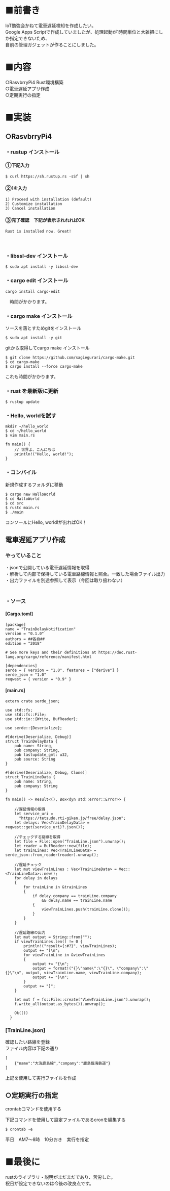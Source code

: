 # ■前書き  
  
IoT勉強会かねて電車遅延検知を作成したい。  
Google Apps Scriptで作成していましたが、処理起動が1時間単位と大雑把にしか指定できないため、  
自前の管理ガジェットが作ることにしました。  
  
# ■内容  
  
○RasvbrryPi4 Rust環境構築  
○電車遅延アプリ作成  
○定期実行の指定  
  
# ■実装  
  
## ○RasvbrryPi4
### ・rustup インストール  
#### ①下記入力

```  
$ curl https://sh.rustup.rs -sSf | sh  

```    
#### ②1を入力  
```  
1) Proceed with installation (default)  
2) Customize installation  
3) Cancel installation
```  

#### ③完了確認　下記が表示されれればOK  
```  
Rust is installed now. Great!  
```  
  
　  
### ・libssl-dev インストール
  
```  
$ sudo apt install -y libssl-dev  
```  
  
### ・cargo edit インストール
```  
cargo install cargo-edit  
```  
　時間がかかります。  
  
### ・cargo make インストール
  
ソースを落とすためgitをインストール  
  
```  
$ sudo apt install -y git  
```  
  
gitから取得してcargo make インストール  
```  
$ git clone https://github.com/sagiegurari/cargo-make.git  
$ cd cargo-make  
$ cargo install --force cargo-make  
```  
  
これも時間がかかります。  
  
### ・rust を最新版に更新
  
```  
$ rustup update  
```  
  
### ・Hello, worldを試す
  
```  
mkdir ~/hello_world  
$ cd ~/hello_world  
$ vim main.rs  
```  
  
```  
fn main() {  
    // 世界よ、こんにちは  
    println!("Hello, world!");  
}  
```  
  
###  ・コンパイル  
  
新規作成するフォルダに移動  
  
```  
$ cargo new HalloWorld  
$ cd HalloWorld  
$ cd src  
$ rustc main.rs  
$ ./main  
```  
  
コンソールにHello, world!が出ればOK！  
  
## 電車遅延アプリ作成
  
### やっていること
・jsonで公開している電車遅延情報を取得  
・解析して内部で保持している電車路線情報と照合。一致した場合ファイル出力  
・出力ファイルを別途参照して表示（今回は取り扱わない）  
　  
### ・ソース
  
#### [Cargo.toml]  
```  
[package]  
name = "TrainDelayNotification"  
version = "0.1.0"  
authors = ##各自##  
edition = "2018"  
  
# See more keys and their definitions at https://doc.rust-lang.org/cargo/reference/manifest.html  
  
[dependencies]  
serde = { version = "1.0", features = ["derive"] }  
serde_json = "1.0"  
reqwest = { version = "0.9" }  
```  
  
#### [main.rs]  
```  
extern crate serde_json;  
  
use std::fs;  
use std::fs::File;  
use std::io::{Write, BufReader};  
  
use serde::{Deserialize};  
  
#[derive(Deserialize, Debug)]  
struct TrainDelayData {  
    pub name: String,  
    pub company: String,  
    pub lastupdate_gmt: u32,  
    pub source: String  
}  
  
#[derive(Deserialize, Debug, Clone)]  
struct TrainLineData {  
    pub name: String,  
    pub company: String  
}  
  
fn main() -> Result<(), Box<dyn std::error::Error>> {  
  
    //遅延情報の取得  
    let service_uri =  
      "https://tetsudo.rti-giken.jp/free/delay.json";  
    let delays: Vec<TrainDelayData> = reqwest::get(service_uri)?.json()?;  
  
    //チェックする路線を取得  
    let file = File::open("TrainLine.json").unwrap();  
    let reader = BufReader::new(file);  
    let trainLines: Vec<TrainLineData> = serde_json::from_reader(reader).unwrap();  
  
    //遅延チェック  
    let mut viewTrainLines : Vec<TrainLineData> = Vec::<TrainLineData>::new();  
    for delay in delays  
    {  
        for trainLine in &trainLines  
        {  
            if delay.company == trainLine.company  
                && delay.name == trainLine.name  
            {  
                viewTrainLines.push(trainLine.clone());  
            }  
        }  
    }  
  
    //遅延路線の出力  
    let mut output = String::from("");  
    if viewTrainLines.len() != 0 {  
        println!("result={:#?}", viewTrainLines);  
        output += "[\n";  
        for viewTrainLine in &viewTrainLines  
        {  
            output += "{\n";  
            output = format!("{}\"name\":\"{}\", \"company\":\"{}\"\n", output, viewTrainLine.name, viewTrainLine.company);  
            output += "}\n";  
        }  
        output += "]";  
    }  
  
    let mut f = fs::File::create("ViewTrainLine.json").unwrap();  
    f.write_all(output.as_bytes()).unwrap();   
  
    Ok(())  
  }  
```  
### [TrainLine.json]
確認したい路線を登録  
ファイル内容は下記の通り  
```  
[  
    {"name":"大洗鹿島線","company":"鹿島臨海鉄道"}  
]  
```  
  
上記を使用して実行ファイルを作成  
  
  
## ○定期実行の指定
  
crontabコマンドを使用する  
  
下記コマンドを使用して設定ファイルであるcronを編集する  
```  
$ crontab -e  
```  
  
平日　AM7～8時　10分おき　実行を指定  
  
  
# ■最後に
  
rustのライブラリ・説明がまだまだであり、苦労した。  
祝日が設定できないのは今後の改良点です。